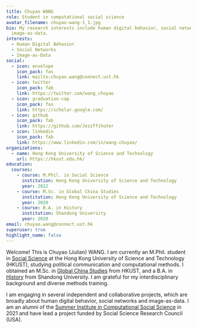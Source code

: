 ```yaml
---
title: Chuyao WANG
role: Student in computational social science
avatar_filename: chuyao-wang-1_1.jpg
bio: My research interests include human digital behavior, social networks and
  image-as-data.
interests:
  - Human Digital Behavior
  - Social Networks
  - Image-as-Data
social:
  - icon: envelope
    icon_pack: fas
    link: mailto:chuyao.wang@connect.ust.hk
  - icon: twitter
    icon_pack: fab
    link: https://twitter.com/wang_chuyao
  - icon: graduation-cap
    icon_pack: fas
    link: https://scholar.google.com/
  - icon: github
    icon_pack: fab
    link: https://github.com/Jezzffihuter
  - icon: linkedin
    icon_pack: fab
    link: https://www.linkedin.com/in/wang-chuyao/
organizations:
  - name: Hong Kong University of Science and Technology
    url: https://hkust.edu.hk/
education:
  courses:
    - course: M.Phil. in Social Science
      institution: Hong Kong University of Science and Technology
      year: 2022
    - course: M.Sc. in Global China Studies
      institution: Hong Kong University of Science and Technology
      year: 2020
    - course: B.A. in History
      institution: Shandong University
      year: 2020
email: chuyao.wang@connect.ust.hk
superuser: true
highlight_name: false
---
```

Welcome! This is Chuyao (Julian) WANG. I am currently an M.Phil. student in [Social Science](https://sosc.hkust.edu.hk/teaching_learning/mphil_social_science) at the Hong Kong University of Science and Technology (HKUST), studying political communication and computational methods. I obtained an M.Sc. in [Global China Studies](https://shss.hkust.edu.hk/tpg/mgcs/index) from HKUST, and a B.A. in [History](http://en.history.sdu.edu.cn/info/1006/1013.htm) from Shandong University. I am grateful for my interdisciplinary background and diverse methods training. 

I am engaging in several independent and collaborative projects, which are broadly about human digital behavior, social networks and image-as-data. I am an alumni of the [Summer Institute in Computational Social Science](https://sicss.io/) in 2021 and have lead a project funded by Social Science Research Council (USA).